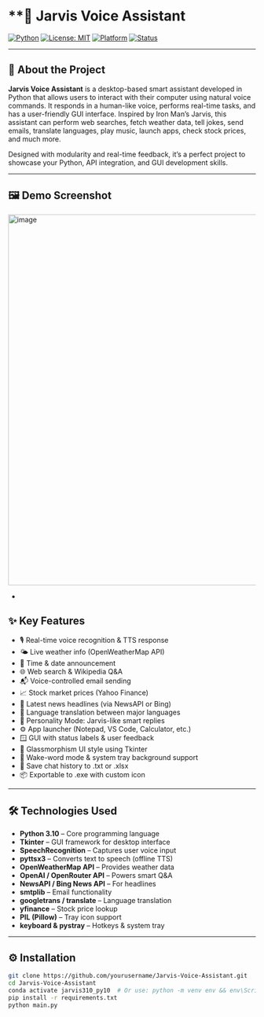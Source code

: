 # **🤖 Jarvis Voice Assistant

[![Python](https://img.shields.io/badge/Python-3.10-blue?logo=python)](https://www.python.org/)
[![License: MIT](https://img.shields.io/badge/License-MIT-yellow.svg)](https://opensource.org/licenses/MIT)
[![Platform](https://img.shields.io/badge/Platform-Windows%20%7C%20Anaconda%20%7C%20Tkinter-informational)]()
[![Status](https://img.shields.io/badge/Status-Active-brightgreen)]()

---

## **🧠 About the Project**

**Jarvis Voice Assistant** is a desktop-based smart assistant developed in Python that allows users to interact with their computer using natural voice commands. It responds in a human-like voice, performs real-time tasks, and has a user-friendly GUI interface. Inspired by Iron Man’s Jarvis, this assistant can perform web searches, fetch weather data, tell jokes, send emails, translate languages, play music, launch apps, check stock prices, and much more.

Designed with modularity and real-time feedback, it’s a perfect project to showcase your Python, API integration, and GUI development skills.

---

## **🖼️ Demo Screenshot**
<img width="1256" height="755" alt="image" src="https://github.com/user-attachments/assets/99274aa1-f2e1-415e-8b96-399b8e8492c1" />



-

## **✨ Key Features**

- 🎙️ Real-time voice recognition & TTS response
- 🌤️ Live weather info (OpenWeatherMap API)
- 📆 Time & date announcement
- 🌐 Web search & Wikipedia Q&A
- 📬 Voice-controlled email sending
- 📈 Stock market prices (Yahoo Finance)
- 📰 Latest news headlines (via NewsAPI or Bing)
- 💬 Language translation between major languages
- 🧠 Personality Mode: Jarvis-like smart replies
- ⚙️ App launcher (Notepad, VS Code, Calculator, etc.)
- 🪟 GUI with status labels & user feedback
- 🧊 Glassmorphism UI style using Tkinter
- 🎤 Wake-word mode & system tray background support
- 💾 Save chat history to .txt or .xlsx
- 📦 Exportable to .exe with custom icon

---

## **🛠️ Technologies Used**

- **Python 3.10** – Core programming language
- **Tkinter** – GUI framework for desktop interface
- **SpeechRecognition** – Captures user voice input
- **pyttsx3** – Converts text to speech (offline TTS)
- **OpenWeatherMap API** – Provides weather data
- **OpenAI / OpenRouter API** – Powers smart Q&A
- **NewsAPI / Bing News API** – For headlines
- **smtplib** – Email functionality
- **googletrans / translate** – Language translation
- **yfinance** – Stock price lookup
- **PIL (Pillow)** – Tray icon support
- **keyboard & pystray** – Hotkeys & system tray

---

## **⚙️ Installation**

```bash
git clone https://github.com/yourusername/Jarvis-Voice-Assistant.git
cd Jarvis-Voice-Assistant
conda activate jarvis310_py10  # Or use: python -m venv env && env\Scripts\activate
pip install -r requirements.txt
python main.py
 
